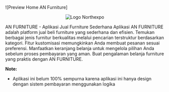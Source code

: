 ![Preview Home AN Furniture]
<p align="center">
  <img src="https://i.postimg.cc/3JDQCbs8/ANFURNITURE.jpg" alt="Logo Northexpo">
</p>


AN FURNITURE - Aplikasi Jual Furniture Sederhana
Aplikasi AN FURNITURE adalah platform jual beli furniture yang sederhana dan efisien. Temukan berbagai jenis furnitur berkualitas melalui pencarian terstruktur berdasarkan kategori. Fitur kustomisasi memungkinkan Anda membuat pesanan sesuai preferensi. Manfaatkan keranjang belanja untuk mengelola pilihan Anda sebelum proses pembayaran yang aman. Buat pengalaman belanja furniture yang praktis dengan AN FURNITURE.

**Note:**
- Aplikasi ini belum 100% sempurna karena aplikasi ini hanya design dengan sistem pembayaran menggunakan logika 
